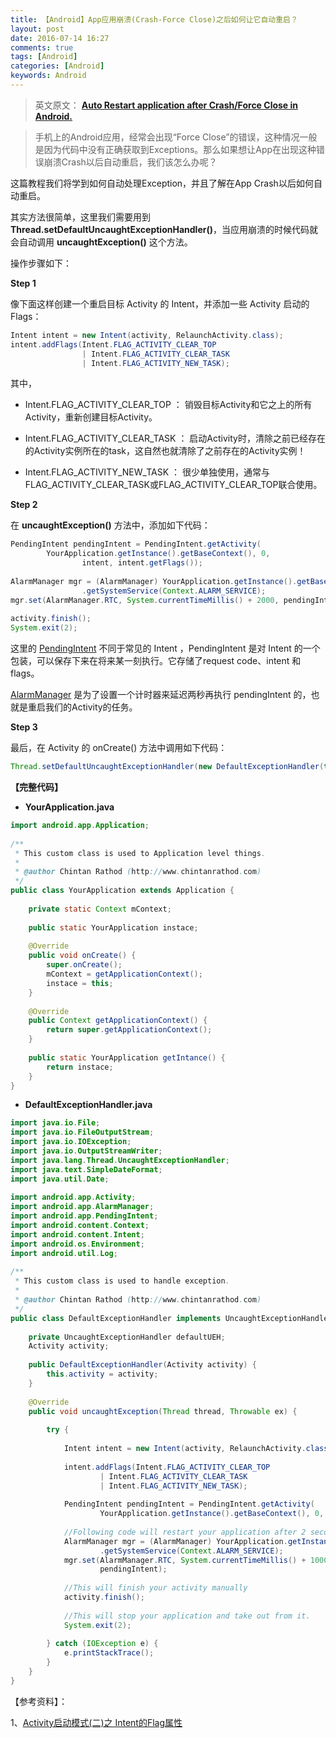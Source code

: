 ```yaml
---
title: 【Android】App应用崩溃(Crash-Force Close)之后如何让它自动重启？
layout: post
date: 2016-07-14 16:27
comments: true
tags: [Android]
categories: [Android]
keywords: Android
---
```


> 英文原文： [**Auto Restart application after Crash/Force Close in Android.**](http://chintanrathod.com/auto-restart-application-after-crash-forceclose-in-android/)


> 手机上的Android应用，经常会出现“Force Close”的错误，这种情况一般是因为代码中没有正确获取到Exceptions。那么如果想让App在出现这种错误崩溃Crash以后自动重启，我们该怎么办呢？


这篇教程我们将学到如何自动处理Exception，并且了解在App Crash以后如何自动重启。

其实方法很简单，这里我们需要用到 **Thread.setDefaultUncaughtExceptionHandler()**，当应用崩溃的时候代码就会自动调用 **uncaughtException()** 这个方法。

<!--more-->


操作步骤如下：

**Step 1**

像下面这样创建一个重启目标 Activity 的 Intent，并添加一些 Activity 启动的 Flags：

```java
Intent intent = new Intent(activity, RelaunchActivity.class);
intent.addFlags(Intent.FLAG_ACTIVITY_CLEAR_TOP
				| Intent.FLAG_ACTIVITY_CLEAR_TASK
				| Intent.FLAG_ACTIVITY_NEW_TASK);
```
其中，

- Intent.FLAG_ACTIVITY_CLEAR_TOP ： 销毁目标Activity和它之上的所有Activity，重新创建目标Activity。

- Intent.FLAG_ACTIVITY_CLEAR_TASK ： 启动Activity时，清除之前已经存在的Activity实例所在的task，这自然也就清除了之前存在的Activity实例！

- Intent.FLAG_ACTIVITY_NEW_TASK ： 很少单独使用，通常与FLAG_ACTIVITY_CLEAR_TASK或FLAG_ACTIVITY_CLEAR_TOP联合使用。



**Step 2**

在 **uncaughtException()** 方法中，添加如下代码：

```java
PendingIntent pendingIntent = PendingIntent.getActivity(
        YourApplication.getInstance().getBaseContext(), 0,
                intent, intent.getFlags());
 
AlarmManager mgr = (AlarmManager) YourApplication.getInstance().getBaseContext()
                .getSystemService(Context.ALARM_SERVICE);
mgr.set(AlarmManager.RTC, System.currentTimeMillis() + 2000, pendingIntent);
 
activity.finish();
System.exit(2);
```
这里的 [PendingIntent](http://developer.android.com/reference/android/app/PendingIntent.html) 不同于常见的 Intent ，PendingIntent 是对 Intent 的一个包装，可以保存下来在将来某一刻执行。它存储了request code、intent 和 flags。

[AlarmManager](https://developer.android.com/reference/android/app/AlarmManager.html) 是为了设置一个计时器来延迟两秒再执行 pendingIntent 的，也就是重启我们的Activity的任务。


**Step 3**

最后，在 Activity 的 onCreate() 方法中调用如下代码：

```java
Thread.setDefaultUncaughtExceptionHandler(new DefaultExceptionHandler(this));
```





**【完整代码】**

- **YourApplication.java**
```java
import android.app.Application;
 
/**
 * This custom class is used to Application level things.
 *
 * @author Chintan Rathod (http://www.chintanrathod.com)
 */
public class YourApplication extends Application {
 
    private static Context mContext;
     
    public static YourApplication instace;
 
    @Override
    public void onCreate() {
        super.onCreate();
        mContext = getApplicationContext();
        instace = this;
    }
     
    @Override
    public Context getApplicationContext() {
        return super.getApplicationContext();
    }
 
    public static YourApplication getIntance() {
        return instace;
    }
}
```


- **DefaultExceptionHandler.java**

```java
import java.io.File;
import java.io.FileOutputStream;
import java.io.IOException;
import java.io.OutputStreamWriter;
import java.lang.Thread.UncaughtExceptionHandler;
import java.text.SimpleDateFormat;
import java.util.Date;
 
import android.app.Activity;
import android.app.AlarmManager;
import android.app.PendingIntent;
import android.content.Context;
import android.content.Intent;
import android.os.Environment;
import android.util.Log;
 
/**
 * This custom class is used to handle exception.
 *
 * @author Chintan Rathod (http://www.chintanrathod.com)
 */
public class DefaultExceptionHandler implements UncaughtExceptionHandler {
 
    private UncaughtExceptionHandler defaultUEH;
    Activity activity;
 
    public DefaultExceptionHandler(Activity activity) {
        this.activity = activity;
    }
 
    @Override
    public void uncaughtException(Thread thread, Throwable ex) {
 
        try {
 
            Intent intent = new Intent(activity, RelaunchActivity.class);
 
            intent.addFlags(Intent.FLAG_ACTIVITY_CLEAR_TOP
                    | Intent.FLAG_ACTIVITY_CLEAR_TASK
                    | Intent.FLAG_ACTIVITY_NEW_TASK);
 
            PendingIntent pendingIntent = PendingIntent.getActivity(
                    YourApplication.getInstance().getBaseContext(), 0, intent, intent.getFlags());
 
            //Following code will restart your application after 2 seconds
            AlarmManager mgr = (AlarmManager) YourApplication.getInstance().getBaseContext()
                    .getSystemService(Context.ALARM_SERVICE);
            mgr.set(AlarmManager.RTC, System.currentTimeMillis() + 1000,
                    pendingIntent);
 
            //This will finish your activity manually
            activity.finish();
 
            //This will stop your application and take out from it.
            System.exit(2);
 
        } catch (IOException e) {
            e.printStackTrace();
        }
    }
}
```



【参考资料】：

1、[Activity启动模式(二)之 Intent的Flag属性](http://wangkuiwu.github.io/2014/06/26/IntentFlag/)

